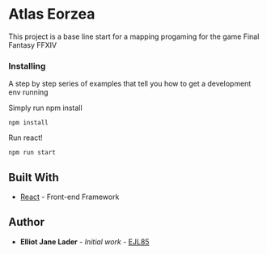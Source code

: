 # Atlas Eorzea

This project is a base line start for a mapping progaming for the game Final Fantasy FFXIV

### Installing

A step by step series of examples that tell you how to get a development env running

Simply run npm install

```
npm install
```

Run react!

```
npm run start
```
## Built With

* [React](https://reactjs.org/) - Front-end Framework

## Author

* **Elliot Jane Lader** - *Initial work* - [EJL85](https://github.com/EJL85)
